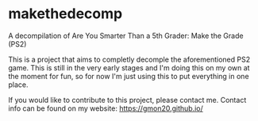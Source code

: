 # makethedecomp
A decompilation of Are You Smarter Than a 5th Grader: Make the Grade (PS2)

This is a project that aims to completly decomple the aforementioned PS2 game. This is still in the very early stages and I'm doing this on my own at the moment for fun, so for now I'm just using this to put everything in one place.

If you would like to contribute to this project, please contact me. Contact info can be found on my website: https://gmon20.github.io/


